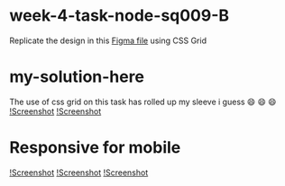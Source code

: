 # week-4-task-node-sq009-B

Replicate the design in this [Figma file](https://www.figma.com/file/F8d1qJsorEdY47N74HLxQ4/team-page-challenge?node-id=0%3A1) using CSS Grid

# my-solution-here
The use of css grid on this task has rolled up my sleeve i guess 😄 😄 😄
[!Screenshot](screenshots/3.png)
[!Screenshot](screenshots/4.png)

# Responsive for mobile
[!Screenshot](screenshots/2.png)
[!Screenshot](screenshots/2.png)
[!Screenshot](screenshots/5.png)

